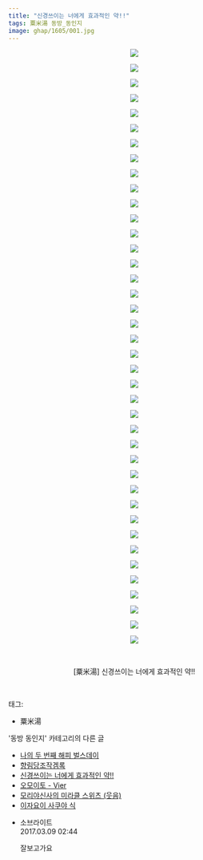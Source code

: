 ```yaml
---
title: "신경쓰이는 너에게 효과적인 약!!"
tags: 粟米湯 동방_동인지
image: ghap/1605/001.jpg
---
```

<div class="article">
<p style="text-align: center; clear: none; float: none;"><img src="{{ site.nasurl }}/ghap/1605/001.jpg"/></p>
<p style="text-align: center; clear: none; float: none;"><img src="{{ site.nasurl }}/ghap/1605/002.jpg"/></p>
<p style="text-align: center; clear: none; float: none;"><img src="{{ site.nasurl }}/ghap/1605/003.jpg"/></p>
<p style="text-align: center; clear: none; float: none;"><img src="{{ site.nasurl }}/ghap/1605/004.jpg"/></p>
<p style="text-align: center; clear: none; float: none;"><img src="{{ site.nasurl }}/ghap/1605/005.jpg"/></p>
<p style="text-align: center; clear: none; float: none;"><img src="{{ site.nasurl }}/ghap/1605/006.jpg"/></p>
<p style="text-align: center; clear: none; float: none;"><img src="{{ site.nasurl }}/ghap/1605/007.jpg"/></p>
<p style="text-align: center; clear: none; float: none;"><img src="{{ site.nasurl }}/ghap/1605/008.jpg"/></p>
<p style="text-align: center; clear: none; float: none;"><img src="{{ site.nasurl }}/ghap/1605/009.jpg"/></p>
<p style="text-align: center; clear: none; float: none;"><img src="{{ site.nasurl }}/ghap/1605/010.jpg"/></p>
<p style="text-align: center; clear: none; float: none;"><img src="{{ site.nasurl }}/ghap/1605/011.jpg"/></p>
<p style="text-align: center; clear: none; float: none;"><img src="{{ site.nasurl }}/ghap/1605/012.jpg"/></p>
<p style="text-align: center; clear: none; float: none;"><img src="{{ site.nasurl }}/ghap/1605/013.jpg"/></p>
<p style="text-align: center; clear: none; float: none;"><img src="{{ site.nasurl }}/ghap/1605/014.jpg"/></p>
<p style="text-align: center; clear: none; float: none;"><img src="{{ site.nasurl }}/ghap/1605/015.jpg"/></p>
<p style="text-align: center; clear: none; float: none;"><img src="{{ site.nasurl }}/ghap/1605/016.jpg"/></p>
<p style="text-align: center; clear: none; float: none;"><img src="{{ site.nasurl }}/ghap/1605/017.jpg"/></p>
<p style="text-align: center; clear: none; float: none;"><img src="{{ site.nasurl }}/ghap/1605/018.jpg"/></p>
<p style="text-align: center; clear: none; float: none;"><img src="{{ site.nasurl }}/ghap/1605/019.jpg"/></p>
<p style="text-align: center; clear: none; float: none;"><img src="{{ site.nasurl }}/ghap/1605/020.jpg"/></p>
<p style="text-align: center; clear: none; float: none;"><img src="{{ site.nasurl }}/ghap/1605/021.jpg"/></p>
<p style="text-align: center; clear: none; float: none;"><img src="{{ site.nasurl }}/ghap/1605/022.jpg"/></p>
<p style="text-align: center; clear: none; float: none;"><img src="{{ site.nasurl }}/ghap/1605/023.jpg"/></p>
<p style="text-align: center; clear: none; float: none;"><img src="{{ site.nasurl }}/ghap/1605/024.jpg"/></p>
<p style="text-align: center; clear: none; float: none;"><img src="{{ site.nasurl }}/ghap/1605/025.jpg"/></p>
<p style="text-align: center; clear: none; float: none;"><img src="{{ site.nasurl }}/ghap/1605/026.jpg"/></p>
<p style="text-align: center; clear: none; float: none;"><img src="{{ site.nasurl }}/ghap/1605/027.jpg"/></p>
<p style="text-align: center; clear: none; float: none;"><img src="{{ site.nasurl }}/ghap/1605/028.jpg"/></p>
<p style="text-align: center; clear: none; float: none;"><img src="{{ site.nasurl }}/ghap/1605/029.jpg"/></p>
<p style="text-align: center; clear: none; float: none;"><img src="{{ site.nasurl }}/ghap/1605/030.jpg"/></p>
<p style="text-align: center; clear: none; float: none;"><img src="{{ site.nasurl }}/ghap/1605/031.jpg"/></p>
<p style="text-align: center; clear: none; float: none;"><img src="{{ site.nasurl }}/ghap/1605/032.jpg"/></p>
<p style="text-align: center; clear: none; float: none;"><img src="{{ site.nasurl }}/ghap/1605/033.jpg"/></p>
<p style="text-align: center; clear: none; float: none;"><img src="{{ site.nasurl }}/ghap/1605/034.jpg"/></p>
<p style="text-align: center; clear: none; float: none;"><img src="{{ site.nasurl }}/ghap/1605/035.jpg"/></p>
<p style="text-align: center; clear: none; float: none;"><img src="{{ site.nasurl }}/ghap/1605/036.jpg"/></p>
<p style="text-align: center; clear: none; float: none;"><img src="{{ site.nasurl }}/ghap/1605/037.jpg"/></p>
<p style="text-align: center; clear: none; float: none;"><img src="{{ site.nasurl }}/ghap/1605/038.jpg"/></p>
<p style="text-align: center; clear: none; float: none;"><img src="{{ site.nasurl }}/ghap/1605/039.jpg"/></p>
<p style="text-align: center; clear: none; float: none;"><img src="{{ site.nasurl }}/ghap/1605/040.jpg"/></p>
<p style="text-align: center; clear: none; float: none;"><br/></p>
<p style="text-align: center; clear: none; float: none;">[粟米湯] 신경쓰이는 너에게 효과적인 약!!</p>
<p><br/></p>
</div><div class="tagTrail">
<p>태그: </p>
<ul>
<li>粟米湯</li>
</ul>
</div><div class="another">
<p>'동방 동인지' 카테고리의 다른 글</p>
<ul>
<li><a href="/2016-08-16-ghap_1607">나의 두 번째 해피 벌스데이</a></li>
<li><a href="/2016-08-16-ghap_1606">향림당조작겜록</a></li>
<li><a href="/2016-08-16-ghap_1605">신경쓰이는 너에게 효과적인 약!!</a></li>
<li><a href="/2016-08-16-ghap_1604">오모이토 - Vier</a></li>
<li><a href="/2016-08-16-ghap_1603">모리야신사의 미라클 스위츠 (웃음)</a></li>
<li><a href="/2016-08-16-ghap_1600">이자요이 사쿠야 식</a></li>
</ul>
</div><div class="cb_module cb_fluid">
<div class="cb_wrt cb_profile">
<div class="comment">
<ul>
<li class="cb_thumb_off" id="comment14934655">
<div class="cb_comment_area">
<div class="cb_info_area">
<div class="cb_section">
<span class="cb_nick_name">소브라이트</span>
</div>
<div class="cb_section">
<span class="cb_date">2017.03.09 02:44 </span>
</div>
</div>
<div class="cb_dsc_comment">
<p class="cb_dsc">
											잘보고가요
										</p>
</div>
</div></li>
</ul>
</div>
</div><!-- commentList close -->
</div>